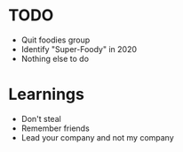 # TODO
- Quit foodies group
- Identify "Super-Foody" in 2020
- Nothing else to do

# Learnings
- Don't steal
- Remember friends
- Lead your company and not my company
